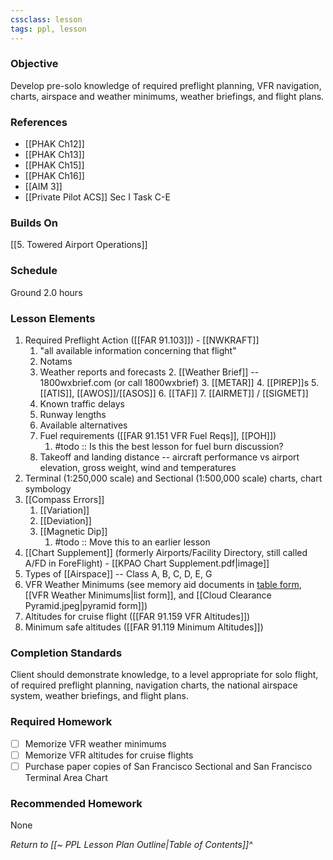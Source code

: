 ```yaml
---
cssclass: lesson
tags: ppl, lesson
---
```

### Objective
Develop pre-solo knowledge of required preflight planning, VFR navigation, charts, airspace and weather minimums, weather briefings, and flight plans.

### References
- [[PHAK Ch12]]
- [[PHAK Ch13]]
- [[PHAK Ch15]]
- [[PHAK Ch16]]
- [[AIM 3]]
- [[Private Pilot ACS]] Sec I Task C-E

### Builds On
[[5. Towered Airport Operations]]

### Schedule
Ground 2.0 hours

### Lesson Elements
1. Required Preflight Action ([[FAR 91.103]]) - [[NWKRAFT]]
	1. "all available information concerning that flight"
	2. Notams
	3. Weather reports and forecasts
		2. [[Weather Brief]] -- 1800wxbrief.com (or call 1800wxbrief)
		3. [[METAR]]
		4. [[PIREP]]s
		5. [[ATIS]], [[AWOS]]/[[ASOS]]
		6. [[TAF]]
		7. [[AIRMET]] / [[SIGMET]]
	5. Known traffic delays
	6. Runway lengths
	7. Available alternatives
	8. Fuel requirements ([[FAR 91.151 VFR Fuel Reqs]], [[POH]])
		1. #todo :: Is this the best lesson for fuel burn discussion?
	9. Takeoff and landing distance -- aircraft performance vs airport elevation, gross weight, wind and temperatures
3. Terminal (1:250,000 scale) and Sectional (1:500,000 scale) charts, chart symbology
4. [[Compass Errors]]
	1. [[Variation]]
	2. [[Deviation]]
	3. [[Magnetic Dip]]
		1. #todo :: Move this to an earlier lesson
5. [[Chart Supplement]] (formerly Airports/Facility Directory, still called A/FD in ForeFlight) - [[KPAO Chart Supplement.pdf|image]]
6. Types of [[Airspace]] -- Class A, B, C, D, E, G
7. VFR Weather Minimums (see memory aid documents in [table form](https://www.faasafety.gov/files/gslac/courses/content/25/185/vfr%20weather%20minimums.pdf), [[VFR Weather Minimums|list form]], and [[Cloud Clearance Pyramid.jpeg|pyramid form]])
8. Altitudes for cruise flight ([[FAR 91.159 VFR Altitudes]])
9. Minimum safe altitudes ([[FAR 91.119 Minimum Altitudes]])

### Completion Standards
Client should demonstrate knowledge, to a level appropriate for solo flight, of required preflight planning, navigation charts, the national airspace system, weather briefings, and flight plans.

### Required Homework
 
- [ ] Memorize VFR weather minimums
- [ ] Memorize VFR altitudes for cruise flights
- [ ] Purchase paper copies of San Francisco Sectional and San Francisco Terminal Area Chart

### Recommended Homework
None

*Return to [[~ PPL Lesson Plan Outline|Table of Contents]]^*